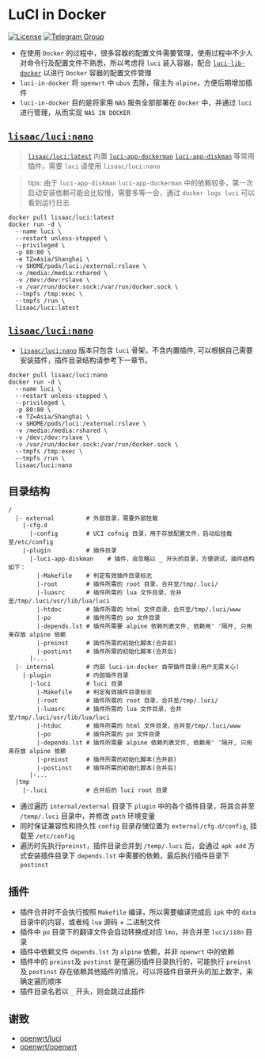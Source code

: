 # LuCI in Docker
[![License](https://img.shields.io/github/license/lisaac/luci-in-docker?style=flat-square)](https://github.com/lisaac/luci-in-docker/blob/master/LICENSE)
[![Telegram Group](https://img.shields.io/badge/telegam-group-_?style=flat-square)](https://t.me/joinchat/G5mqjhrlU9S8TMkXeBmj0w)
- 在使用 `Docker` 的过程中，很多容器的配置文件需要管理，使用过程中不少人对命令行及配置文件不熟悉，所以考虑将 `luci` 装入容器，配合 [`luci-lib-docker`](https://github.com/lisaac/luci-lib-docker) 以进行 `Docker` 容器的配置文件管理
- `luci-in-docker` 将 `openwrt` 中 `ubus` 去除，宿主为 `alpine`，方便后期增加插件
- `luci-in-docker` 目的是将家用 `NAS` 服务全部部署在 `Docker` 中，并通过 `luci` 进行管理，从而实现 `NAS IN DOCKER`

## [`lisaac/luci:nano`](https://hub.docker.com/r/lisaac/luci)
> [`lisaac/luci:latest`](https://hub.docker.com/r/lisaac/luci) 内置 [`luci-app-dockerman`](https://github.com/lisaac/luci-app-dockerman) [`luci-app-diskman`](https://github.com/lisaac/luci-app-diskman) 等常用插件，需要 `luci` 请使用 `lisaac/luci:nano`

> tips: 由于 `luci-app-diskman` `luci-app-dockerman` 中的依赖较多，第一次启动安装依赖可能会比较慢，需要多等一会，通过 `docker logs luci` 可以看到运行日志
```
docker pull lisaac/luci:latest
docker run -d \
  --name luci \
  --restart unless-stopped \
  --privileged \
  -p 80:80 \
  -e TZ=Asia/Shanghai \
  -v $HOME/pods/luci:/external:rslave \
  -v /media:/media:rshared \
  -v /dev:/dev:rslave \
  -v /var/run/docker.sock:/var/run/docker.sock \
  --tmpfs /tmp:exec \
  --tmpfs /run \
  lisaac/luci:latest
```

## [`lisaac/luci:nano`](https://hub.docker.com/r/lisaac/luci)
- [`lisaac/luci:nano`](https://hub.docker.com/r/lisaac/luci) 版本只包含 `luci` 骨架，不含内置插件, 可以根据自己需要安装插件，插件目录结构请参考下一章节。
```
docker pull lisaac/luci:nano
docker run -d \
  --name luci \
  --restart unless-stopped \
  --privileged \
  -p 80:80 \
  -e TZ=Asia/Shanghai \
  -v $HOME/pods/luci:/external:rslave \
  -v /media:/media:rshared \
  -v /dev:/dev:rslave \
  -v /var/run/docker.sock:/var/run/docker.sock \
  --tmpfs /tmp:exec \
  --tmpfs /run \
  lisaac/luci:nano
```

## 目录结构
```
/
  |- external         # 外部目录，需要外部挂载
    |-cfg.d
      |-config        # UCI cofnig 目录，用于存放配置文件，启动后挂载至/etc/config
    |-plugin          # 插件目录
      |-luci-app-diskman    # 插件，会忽略以 _ 开头的目录，方便调试，插件结构如下：
        |-Makefile    # 判定有效插件目录标志
        |-root        # 插件所需的 root 目录，合并至/tmp/.luci/
        |-luasrc      # 插件所需的 lua 文件目录，合并至/tmp/.luci/usr/lib/lua/luci
        |-htdoc       # 插件所需的 html 文件目录，合并至/tmp/.luci/www
        |-po          # 插件所需的 po 文件目录
        |-depends.lst # 插件所需要 alpine 依赖列表文件, 依赖用' '隔开, 只用来存放 alpine 依赖
        |-preinst     # 插件所需的初始化脚本(合并前)
        |-postinst    # 插件所需的初始化脚本(合并后)
      |-...
  |- internal         # 内部 luci-in-docker 自带插件目录(用户无需关心)
    |-plugin          # 内部插件目录
      |-luci          # luci 目录
        |-Makefile    # 判定有效插件目录标志
        |-root        # 插件所需的 root 目录，合并至/tmp/.luci/
        |-luasrc      # 插件所需的 lua 文件目录，合并至/tmp/.luci/usr/lib/lua/luci
        |-htdoc       # 插件所需的 html 文件目录，合并至/tmp/.luci/www
        |-po          # 插件所需的 po 文件目录
        |-depends.lst # 插件所需要 alpine 依赖列表文件, 依赖用' '隔开, 只用来存放 alpine 依赖
        |-preinst     # 插件所需的初始化脚本(合并前)
        |-postinst    # 插件所需的初始化脚本(合并后)
      |-...
  |tmp
    |-.luci           # 合并后的 luci root 目录
```
- 通过遍历 `internal/external` 目录下 `plugin` 中的各个插件目录，将其合并至 `/temp/.luci` 目录中，并修改 `path` 环境变量
- 同时保证兼容性和持久性 `config` 目录存储位置为 `external/cfg.d/config`, 挂载至 `/etc/config`
- 遍历时先执行`preinst`，插件目录合并到 `/temp/.luci` 后，会通过 `apk add` 方式安装插件目录下 `depends.lst` 中需要的依赖，最后执行插件目录下 `postinst`

## 插件

- 插件合并时不会执行按照 `Makefile` 编译，所以需要编译完成后 `ipk` 中的 `data` 目录中的内容，或者纯 `lua` 源码 + 二进制文件
- 插件中 `po` 目录下的翻译文件会自动转换成对应 `lmo`，并合并至 `luci/i18n` 目录
- 插件中依赖文件 `depends.lst` 为 `alpine` 依赖，并非 `openwrt` 中的依赖
- 插件中的 `preinst`及 `postinst` 是在遍历插件目录执行的，可能执行 `preinst` 及 `postinst` 存在依赖其他插件的情况，可以将插件目录开头的加上数字，来确定遍历顺序
- 插件目录名若以 `_` 开头，则会跳过此插件

## 谢致
- [openwrt/luci](https://github.com/openwrt/luci)
- [openwrt/openwrt](https://github.com/openwrt/openwrt)
